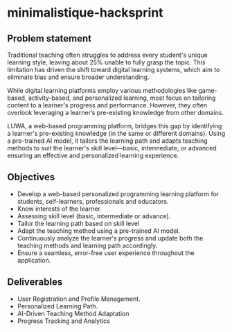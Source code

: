 # minimalistique-hacksprint

## Problem statement
Traditional teaching often struggles to address every student's unique learning style, leaving about 25% unable to fully grasp the topic. This limitation has driven the shift toward digital learning systems, which aim to eliminate bias and ensure broader understanding.

While digital learning platforms employ various methodologies like game-based, activity-based, and personalized learning, most focus on tailoring content to a learner's progress and performance. However, they often overlook leveraging a learner’s pre-existing knowledge from other domains.

LUWA, a web-based programming platform, bridges this gap by identifying a learner's pre-existing knowledge (in the same or different domains). Using a pre-trained AI model, it tailors the learning path and adapts teaching methods to suit the learner's skill level—basic, intermediate, or advanced ensuring an effective and personalized learning experience.

## Objectives

- Develop a web-based personalized programming learning platform for students, self-learners, professionals and educators.
- Know interests of the learner.
- Assessing skill level (basic, intermediate or advance).
- Tailor the learning path based on skill level
- Adapt the teaching method using a pre-trained AI model.
- Continuously analyze the learner's progress and update both the teaching methods and learning path accordingly.
- Ensure a seamless, error-free user experience throughout the application.

## Deliverables

- User Registration and Profile Management.
- Personalized Learning Path.
- AI-Driven Teaching Method Adaptation
- Progress Tracking and Analytics
